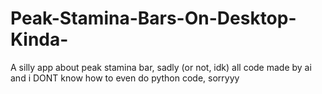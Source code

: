# Peak-Stamina-Bars-On-Desktop-Kinda-
A silly app about peak stamina bar, sadly (or not, idk) all code made by ai and i DONT know how to even do python code, sorryyy
